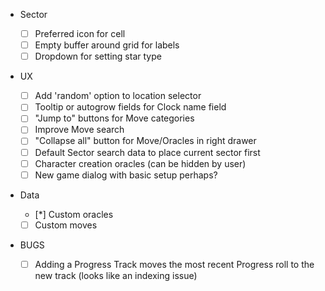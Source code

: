 - Sector

  - [ ] Preferred icon for cell
  - [ ] Empty buffer around grid for labels
  - [ ] Dropdown for setting star type

- UX

  - [ ] Add 'random' option to location selector
  - [ ] Tooltip or autogrow fields for Clock name field
  - [ ] "Jump to" buttons for Move categories
  - [ ] Improve Move search
  - [ ] "Collapse all" button for Move/Oracles in right drawer
  - [ ] Default Sector search data to place current sector first
  - [ ] Character creation oracles (can be hidden by user)
  - [ ] New game dialog with basic setup perhaps?

- Data

  - [*] Custom oracles
  - [ ] Custom moves

- BUGS
  - [ ] Adding a Progress Track moves the most recent Progress roll to the new track (looks like an indexing issue)
